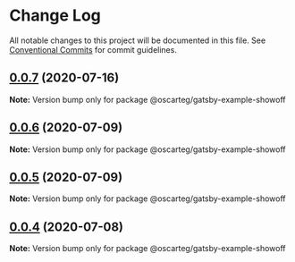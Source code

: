 # Change Log

All notable changes to this project will be documented in this file.
See [Conventional Commits](https://conventionalcommits.org) for commit guidelines.

## [0.0.7](https://github.com/gatsbyjs/gatsby-starter-default/compare/@oscarteg/gatsby-example-showoff@0.0.6...@oscarteg/gatsby-example-showoff@0.0.7) (2020-07-16)

**Note:** Version bump only for package @oscarteg/gatsby-example-showoff

## [0.0.6](https://github.com/gatsbyjs/gatsby-starter-default/compare/@oscarteg/gatsby-example-showoff@0.0.5...@oscarteg/gatsby-example-showoff@0.0.6) (2020-07-09)

**Note:** Version bump only for package @oscarteg/gatsby-example-showoff

## [0.0.5](https://github.com/gatsbyjs/gatsby-starter-default/compare/@oscarteg/gatsby-example-showoff@0.0.4...@oscarteg/gatsby-example-showoff@0.0.5) (2020-07-09)

**Note:** Version bump only for package @oscarteg/gatsby-example-showoff

## [0.0.4](https://github.com/gatsbyjs/gatsby-starter-default/compare/@oscarteg/gatsby-example-showoff@0.0.3...@oscarteg/gatsby-example-showoff@0.0.4) (2020-07-08)

**Note:** Version bump only for package @oscarteg/gatsby-example-showoff
